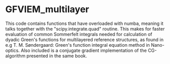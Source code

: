 # GFVIEM_multilayer
This code contains functions that have overloaded with numba, meaning it talks together with the "scipy.integrate.quad" routine.
This makes for faster evaluation of common Sommerfelt integrals needed for calculation of dyadic Green's functions for multilayered reference structures,  as found in e.g T. M. Søndergaard: Green's function integral equation method in Nano-optics.
Also included is a conjugate gradient implementation of the CG-algorithm presented in the same book. 

